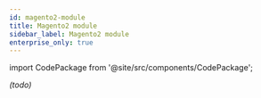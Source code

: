 ```yaml
---
id: magento2-module
title: Magento2 module
sidebar_label: Magento2 module
enterprise_only: true
---
```

 
import CodePackage from '@site/src/components/CodePackage';

<CodePackage name="@deity/falcon-magento2-module" /> 

_(todo)_
